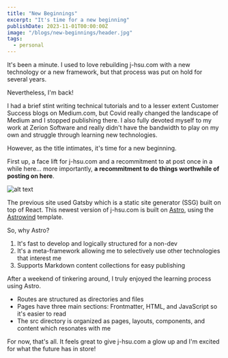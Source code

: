 ```yaml
---
title: "New Beginnings"
excerpt: "It's time for a new beginning"
publishDate: 2023-11-01T00:00:00Z
image: "/blogs/new-beginnings/header.jpg"
tags: 
  - personal
---
```


It's been a minute. I used to love rebuilding j-hsu.com with a new technology or a new framework, but that process was put on hold for several years.

Nevertheless, I'm back!

I had a brief stint writing technical tutorials and to a lesser extent Customer Success blogs on Medium.com, but Covid really changed the landscape of Medium and I stopped publishing there. I also fully devoted myself to my work at Zerion Software and really didn't have the bandwidth to play on my own and struggle through learning new technologies.

However, as the title intimates, it's time for a new beginning.

First up, a face lift for j-hsu.com and a recommitment to at post once in a while here... more importantly, **a recommitment to do things worthwhile of posting on here**.

![alt text](/blogs/new-beginnings/j-hsu-com-old.png "Title")

The previous site used Gatsby which is a static site generator (SSG) built on top of React. This newest version of j-hsu.com is built on [Astro](https://astro.build/), using the [Astrowind](https://github.com/onwidget/astrowind) template.

So, why Astro?

1. It's fast to develop and logically structured for a non-dev
2. It's a meta-framework allowing me to selectively use other technologies that interest me
3. Supports Markdown content collections for easy publishing

After a weekend of tinkering around, I truly enjoyed the learning process using Astro.

- Routes are structured as directories and files
- Pages have three main sections: Frontmatter, HTML, and JavaScript so it's easier to read
- The src directory is organized as pages, layouts, components, and content which resonates with me

For now, that's all. It feels great to give j-hsu.com a glow up and I'm excited for what the future has in store!

